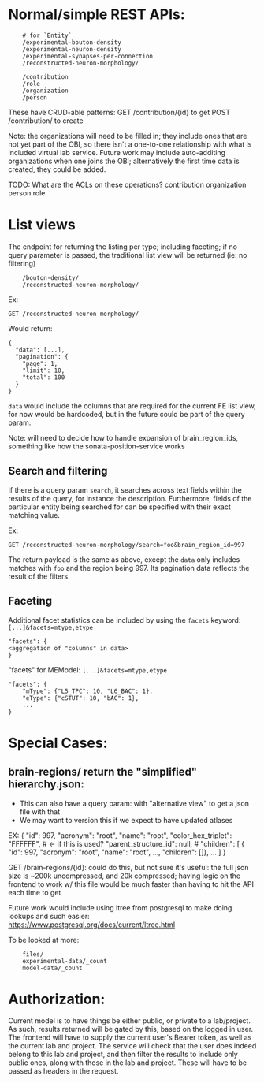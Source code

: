 
# Normal/simple REST APIs:
```
    # for `Entity`
    /experimental-bouton-density
    /experimental-neuron-density
    /experimental-synapses-per-connection
    /reconstructed-neuron-morphology/

    /contribution
    /role
    /organization
    /person
```

These have CRUD-able patterns:
    GET /contribution/{id} to get
    POST /contribution/ to create


Note: the organizations will need to be filled in; they include ones that are not yet part of the OBI, so there isn't a one-to-one relationship with what is included virtual lab service.
Future work may include auto-additing organizations when one joins the OBI; alternatively the first time data is created, they could be added.

TODO:
    What are the ACLs on these operations?
        contribution
        organization
        person
        role

# List views
The endpoint for returning the listing per type; including faceting; if no query parameter is passed, the traditional list view will be returned (ie: no filtering)
```
    /bouton-density/
    /reconstructed-neuron-morphology/
```

Ex:
```
GET /reconstructed-neuron-morphology/
```

Would return:
```
{
  "data": [...],
  "pagination": {
    "page": 1,
    "limit": 10,
    "total": 100
  }
}
```
`data` would include the columns that are required for the current FE list view, for now would be hardcoded, but in the future could be part of the query param.

Note:
will need to decide how to handle expansion of brain\_region\_ids, something like how the sonata-position-service works

## Search and filtering

If there is a query param `search`, it searches across text fields within the results of the query, for instance the description.
Furthermore, fields of the particular entity being searched for can be specified with their exact matching value.

Ex:
```
GET /reconstructed-neuron-morphology/search=foo&brain_region_id=997
```

The return payload is the same as above, except the `data` only includes matches with `foo` and the region being 997.
Its pagination data reflects the result of the filters.

## Faceting

Additional facet statistics can be included by using the `facets` keyword: `[...]&facets=mtype,etype`

```
"facets": {
<aggregation of "columns" in data>
}
```

"facets" for MEModel: `[...]&facets=mtype,etype`
```
"facets": {
    "mType": {"L5_TPC": 10, "L6_BAC": 1},
    "eType": {"cSTUT": 10, "bAC": 1},
    ...
}
```
    
# Special Cases:

## brain-regions/ return the "simplified" hierarchy.json:

* This can also have a query param: with "alternative view" to get a json file with that
* We may want to version this if we expect to have updated atlases

EX:
    {
         "id": 997,
         "acronym": "root",
         "name": "root",
         "color_hex_triplet": "FFFFFF",          # <- if this is used?
         "parent_structure_id": null,            #
         "children": [
              { "id": 997, "acronym": "root", "name": "root", ..., "children": []},
              ...
         ]
    }

GET /brain-regions/{id}: could do this, but not sure it's useful: the full
    json size is ~200k uncompressed, and 20k compressed; having logic on the
    frontend to work w/ this file would be much faster than having to hit the
    API each time to get 

Future work would include using ltree from postgresql to make doing lookups and such easier: https://www.postgresql.org/docs/current/ltree.html 


To be looked at more:
```
    files/
    experimental-data/_count
    model-data/_count
```

# Authorization:
Current model is to have things be either public, or private to a lab/project.
As such, results returned will be gated by this, based on the logged in user.
The frontend will have to supply the current user's Bearer token, as well as the current lab and project.
The service will check that the user does indeed belong to this lab and project, and then filter the results to include only public ones, along with those in the lab and project.
These will have to be passed as headers in the request.

